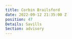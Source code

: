 ```yaml
---
title: Corbin Brailsford
date: 2022-09-12 21:35:00 Z
position: 47
Details: Savills
Section: advisory
---
```


